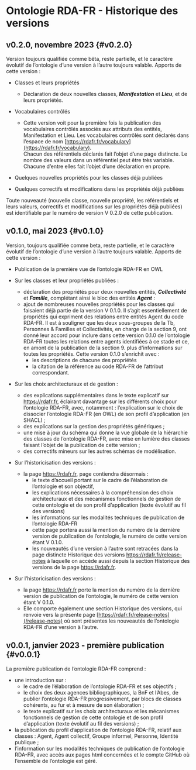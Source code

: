 # Ontologie RDA-FR - Historique des versions

## v0.2.0, novembre 2023 {#v0.2.0}

Version toujours qualifiée comme bêta, reste partielle, et le caractère évolutif de l’ontologie d’une version à l’autre toujours valable. Apports de cette version : 

* Classes et leurs propriétés
  * Déclaration de deux nouvelles classes, **_Manifestation_** et **_Lieu_**, et de leurs propriétés. 
* Vocabulaires contrôlés 
  * Cette version voit pour la première fois la publication des vocabulaires contrôlés associés aux attributs des entités, Manifestation et Lieu. Les vocabulaires contrôlés sont déclarés dans l’espace de nom [https://rdafr.fr/vocabulary](https://rdafr.fr/vocabulary).  \
Chacun des référentiels déclarés fait l’objet d’une page distincte. Le nombre des valeurs dans un référentiel peut être très variable. Chacune d’entre elles fait l’objet d’une déclaration en propre.

* Quelques nouvelles propriétés pour les classes déjà publiées
* Quelques correctifs et modifications dans les propriétés déjà publiées

Toute nouveauté (nouvelle classe, nouvelle propriété, les référentiels et leurs valeurs, correctifs et modifications sur les propriétés déjà publiées) est identifiable par le numéro de version V 0.2.0 de cette publication.

## v0.1.0, mai 2023 {#v0.1.0}

Version, toujours qualifiée comme beta, reste partielle, et le caractère évolutif de l’ontologie d’une version à l’autre toujours valable. Apports de cette version : 

* Publication de la première vue de l’ontologie RDA-FR en OWL

* Sur les classes et leur propriétés publiées : 
  * déclaration des propriétés pour deux nouvelles entités, ***Collectivité*** et ***Famille***, complétant ainsi le bloc des entités ***Agent*** : 
  * ajout de nombreuses nouvelles propriétés pour les classes qui faisaient déjà partie de la version V 0.1.0. Il s’agit essentiellement de propriétés qui expriment des relations entre entités Agent du code RDA-FR. Il est à souligner que les deux sous-groupes de la Tb, Personnes & Familles et Collectivités, en charge de la section 9, ont donné leur accord pour inclure dans cette version 0.1.0 de l’ontologie RDA-FR toutes les relations entre agents identifiées à ce stade et ce, en amont de la publication de la section 9. 
  plus d'informations sur toutes les propriétés. Cette version 0.1.0 s’enrichit avec : 
    * les descriptions de chacune des propriétés
    * la citation de la référence au code RDA-FR de l’attribut correspondant.

* Sur les choix architecturaux et de gestion : 
  * des explications supplémentaires dans le texte explicatif sur https://rdafr.fr, éclairant davantage sur les différents choix pour l’ontologie RDA-FR, avec, notamment : 
l’explication sur le choix de dissocier l’ontologie RDA-FR (en OWL) de son profil d’application (en SHACL) ;
  * des explications sur la gestion des propriétés génériques ;
  * une mise à jour du schéma qui donne la vue globale de la hiérarchie des classes de l’ontologie RDA-FR, avec mise en lumière des classes faisant l’objet de la publication de cette version ;
  * des correctifs mineurs sur les autres schémas de modélisation.

* Sur l’historicisation des versions : 
  * la page https://rdafr.fr, page contiendra désormais : 
    * le texte d’accueil portant sur le cadre de l’élaboration de l’ontologie et son objectif, 
    * les explications nécessaires à la compréhension des choix architecturaux et des mécanismes fonctionnels de gestion de cette ontologie et de son profil d’application (texte évolutif au fil des versions)
    * les informations sur les modalités techniques de publication de l’ontologie RDA-FR
    * cette page portera aussi la mention du numéro de la dernière version de publication de l’ontologie, le numéro de cette version étant V 0.1.0. 
    * les nouveautés d’une version à l’autre sont retracées dans la page distincte Historique des versions https://rdafr.fr/release-notes à laquelle on accède aussi depuis la section Historique des versions de la page https://rdafr.fr.

* Sur l’historicisation des versions : 
  * la page https://rdafr.fr porte la mention du numéro de la dernière version de publication de l’ontologie, le numéro de cette version étant V 0.1.0. 
  * Elle comporte également une section Historique des versions, qui renvoie vers la présente page [https://rdafr.fr/release-notes](/release-notes)  où sont présentes les nouveautés de l’ontologie RDA-FR d’une version à l’autre.

## v0.0.1, janvier 2023 - première publication {#v0.0.1}

La première publication de l’ontologie RDA-FR comprend :

* une introduction sur : 
  * le cadre de l’élaboration de l’ontologie RDA-FR et ses objectifs ;  
  * le choix des deux agences bibliographiques, la BnF et l’Abes, de publier l’ontologie RDA-FR progressivement, par blocs de classes cohérents, au fur et à mesure de son élaboration ;
  * le texte explicatif sur les choix architecturaux et les mécanismes fonctionnels de gestion de cette ontologie et de son profil d’application (texte évolutif au fil des versions) ;
* la publication du profil d’application de l’ontologie RDA-FR, relatif aux classes : Agent, Agent collectif, Groupe informel, Personne, Identité publique ;
* l’information sur les modalités techniques de publication de l’ontologie RDA-FR, avec accès aux pages html concernées et le compte GitHub où l’ensemble de l’ontologie est géré.
